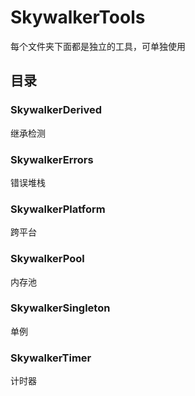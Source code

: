 ﻿# SkywalkerTools

每个文件夹下面都是独立的工具，可单独使用

## 目录

### SkywalkerDerived

继承检测

### SkywalkerErrors

错误堆栈

### SkywalkerPlatform

跨平台

### SkywalkerPool

内存池

### SkywalkerSingleton

单例

### SkywalkerTimer

计时器
